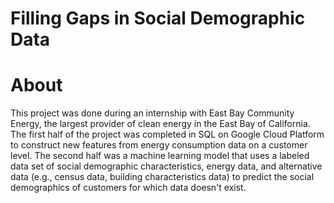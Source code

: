 # Filling Gaps in Social Demographic Data

# About
This project was done during an internship with East Bay Community Energy, the largest provider of clean energy in the East Bay of California.
The first half of the project was completed in SQL on Google Cloud Platform to construct new features from energy consumption data on a customer level.
The second half was a machine learning model that uses a labeled data set of social demographic characteristics, energy data, and alternative data (e.g., census data, building characteristics data) to predict the social demographics of customers for which data doesn't exist.
